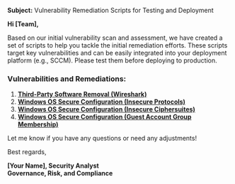 **Subject:** Vulnerability Remediation Scripts for Testing and Deployment

**Hi [Team],**

Based on our initial vulnerability scan and assessment, we have created a set of scripts to help you tackle the initial remediation efforts. These scripts target key vulnerabilities and can be easily integrated into your deployment platform (e.g., SCCM). Please test them before deploying to production.

### Vulnerabilities and Remediations:
1. [**Third-Party Software Removal (Wireshark)**](https://github.com/maxhart85/Automations/blob/main/Remediation-wireshark-uninstall.ps1)
2. [**Windows OS Secure Configuration (Insecure Protocols)**](https://github.com/maxhart85/Automations/blob/main/Toggle-protocols.ps1)
3. [**Windows OS Secure Configuration (Insecure Ciphersuites)**](https://github.com/maxhart85/Automations/blob/main/Toggle-cipher-suites.ps1)
4. [**Windows OS Secure Configuration (Guest Account Group Membership)**](https://github.com/maxhart85/Automations/blob/main/Toggle-guest-local-administrators.ps1)

Let me know if you have any questions or need any adjustments!

Best regards,

**[Your Name], Security Analyst**<br/>
**Governance, Risk, and Compliance**
